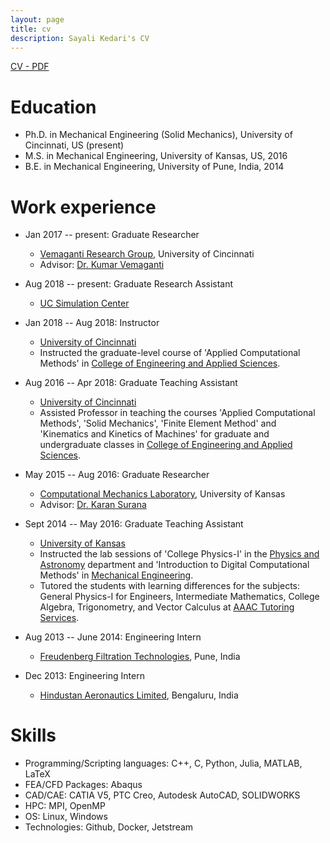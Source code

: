 ```yaml
---
layout: page
title: cv
description: Sayali Kedari's CV
---
```


[CV - PDF](https://sayrjked.github.io/files/sayali-cv-web.pdf)

Education
======
* Ph.D. in Mechanical Engineering (Solid Mechanics), University of Cincinnati, US (present)
* M.S. in Mechanical Engineering, University of Kansas, US, 2016
* B.E. in Mechanical Engineering, University of Pune, India, 2014

Work experience
======

* Jan 2017 -- present: Graduate Researcher
  * [Vemaganti Research Group](http://vemaganti.com/), University of Cincinnati
  * Advisor: [Dr. Kumar Vemaganti](https://researchdirectory.uc.edu/p/vemagaks)

* Aug 2018 -- present: Graduate Research Assistant
  * [UC Simulation Center](https://ceas.uc.edu/research/centers-labs/uc-simulation-center.html)

* Jan 2018 -- Aug 2018: Instructor
  * [University of Cincinnati](https://www.uc.edu/)
  * Instructed the graduate-level course of 'Applied Computational Methods' in [College of Engineering and Applied Sciences](https://ceas.uc.edu/).

* Aug 2016 -- Apr 2018: Graduate Teaching Assistant
  * [University of Cincinnati](https://www.uc.edu/)
  * Assisted Professor in teaching the courses 'Applied Computational Methods', 'Solid Mechanics', 'Finite Element Method' and 'Kinematics and Kinetics of Machines' for graduate and undergraduate classes in [College of Engineering and Applied Sciences](https://ceas.uc.edu/).

* May 2015 -- Aug 2016: Graduate Researcher
  * [Computational Mechanics Laboratory](https://me.engr.ku.edu/karan-s-suranas-research), University of Kansas
  * Advisor: [Dr. Karan Surana](https://me.engr.ku.edu/karan-s-suranas-research)

* Sept 2014 -- May 2016: Graduate Teaching Assistant
  * [University of Kansas](https://ku.edu/)
  * Instructed the lab sessions of 'College Physics-I' in the [Physics and Astronomy](https://physics.ku.edu/) department and 'Introduction to Digital Computational Methods' in [Mechanical Engineering](https://me.engr.ku.edu/mechanical-engineering).
  * Tutored the students with learning differences for the subjects: General Physics-I for Engineers, Intermediate Mathematics, College Algebra, Trigonometry, and Vector Calculus at [AAAC Tutoring Services](https://tutoring.ku.edu/).

* Aug 2013 -- June 2014: Engineering Intern
  * [Freudenberg Filtration Technologies](https://www.freudenberg-filter.com/en/), Pune, India

* Dec 2013: Engineering Intern
  * [Hindustan Aeronautics Limited](https://hal-india.co.in/), Bengaluru, India

Skills
======
* Programming/Scripting languages: C++, C, Python, Julia, MATLAB, LaTeX
* FEA/CFD Packages: Abaqus
* CAD/CAE: CATIA V5, PTC Creo, Autodesk AutoCAD, SOLIDWORKS
* HPC: MPI, OpenMP
* OS: Linux, Windows
* Technologies: Github, Docker,  Jetstream
